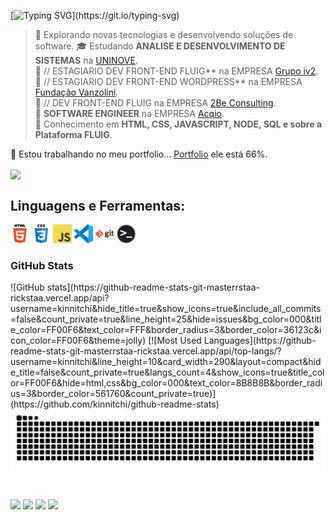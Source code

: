 [![Typing SVG](https://readme-typing-svg.demolab.com?font=Fira+Code&pause=1000&color=0977FF&multiline=true&random=false&width=435&lines=Ol%C3%A1%2C+eu+sou+o+Igor+Oliveira!+;Conhecido+como+Kinnitchi.)](https://git.io/typing-svg)

> 🤔  Explorando novas tecnologias e desenvolvendo soluções de software.
> 🎓  Estudando **ANALISE E DESENVOLVIMENTO DE SISTEMAS** na [UNINOVE](https://www.uninove.br/).<br>
> 💼  // ESTAGIARIO DEV FRONT-END FLUIG** na EMPRESA [Grupo iv2](https://iv2.com.br/).<br>
> 💼  // ESTAGIARIO DEV FRONT-END WORDPRESS** na EMPRESA [Fundação Vanzolini](https://vanzolini.org.br/).<br>
> 💼  // DEV FRONT-END FLUIG na EMPRESA [2Be Consulting](https://2beconsulting.com.br/).<br>
> 💼  **SOFTWARE ENGINEER** na EMPRESA [Acqio](https://acqio.com.br/).<br>
> 🌱  Conhecimento em **HTML, CSS, JAVASCRIPT, NODE, SQL e sobre a Plataforma FLUIG**.


🔭 Estou trabalhando no meu portfolio... [Portfolio](https://kinnitchi.github.io/portfolio/) ele está 66%.


<img align="center" width="600" src="https://i.pinimg.com/originals/54/e3/7d/54e37d8074ebcde1d96c77d7b2a7f310.gif"/>

## **Linguagens e Ferramentas:**  



<code><img height="30" src="https://raw.githubusercontent.com/github/explore/80688e429a7d4ef2fca1e82350fe8e3517d3494d/topics/html/html.png"></code>
<code><img height="30" src="https://raw.githubusercontent.com/github/explore/80688e429a7d4ef2fca1e82350fe8e3517d3494d/topics/css/css.png"></code>
<code><img height="30" src="https://raw.githubusercontent.com/github/explore/80688e429a7d4ef2fca1e82350fe8e3517d3494d/topics/javascript/javascript.png"></code>
<code><img height="30" src="https://raw.githubusercontent.com/github/explore/80688e429a7d4ef2fca1e82350fe8e3517d3494d/topics/visual-studio-code/visual-studio-code.png"></code>
<code><img height="30" src="https://raw.githubusercontent.com/github/explore/80688e429a7d4ef2fca1e82350fe8e3517d3494d/topics/git/git.png"></code>
<code><img height="30" src="https://raw.githubusercontent.com/github/explore/80688e429a7d4ef2fca1e82350fe8e3517d3494d/topics/terminal/terminal.png"></code>




<h3>GitHub Stats</h3>
![GitHub stats](https://github-readme-stats-git-masterrstaa-rickstaa.vercel.app/api?username=kinnitchi&hide_title=true&show_icons=true&include_all_commits=false&count_private=true&line_height=25&hide=issues&bg_color=000&title_color=FF00F6&text_color=FFF&border_radius=3&border_color=36123c&icon_color=FF00F6&theme=jolly)
[![Most Used Languages](https://github-readme-stats-git-masterrstaa-rickstaa.vercel.app/api/top-langs/?username=kinnitchi&line_height=10&card_width=290&layout=compact&hide_title=false&count_private=true&langs_count=4&show_icons=true&title_color=FF00F6&hide=html,css&bg_color=000&text_color=8B8B8B&border_radius=3&border_color=561760&count_private=true)](https://github.com/kinnitchi/github-readme-stats)
<br>

<picture>
  <source media="(prefers-color-scheme: dark)" srcset="https://raw.githubusercontent.com/kinnitchi/kinnitchi/output/github-contribution-grid-snake-dark.svg">
  <source media="(prefers-color-scheme: light)" srcset="https://raw.githubusercontent.com/kinnitchi/kinnitchi/output/github-contribution-grid-snake.svg">
  <img alt="github contribution grid snake animation" src="https://raw.githubusercontent.com/kinnitchi/kinnitchi/output/github-contribution-grid-snake.svg">
</picture>

<br>
<br>

<a href="https://www.youtube.com/channel/UCo-u0Q45LwQ238a4p1kaPgg" target="_blank"><img src="https://img.shields.io/badge/YouTube-FF0000?style=for-the-badge&logo=youtube&logoColor=white" target="_blank"></a>
  <a href="https://www.instagram.com/kinnitchi" target="_blank"><img src="https://img.shields.io/badge/-Instagram-%23E4405F?style=for-the-badge&logo=instagram&logoColor=white" target="_blank"></a>
 	<a href="https://www.twitch.tv/kinnitchi" target="_blank"><img src="https://img.shields.io/badge/Twitch-9146FF?style=for-the-badge&logo=twitch&logoColor=white" target="_blank"></a> 
  <a href="https://www.linkedin.com/in/kinnitchi" target="_blank"><img src="https://img.shields.io/badge/-LinkedIn-%230077B5?style=for-the-badge&logo=linkedin&logoColor=white" target="_blank"></a> 


